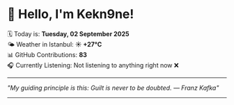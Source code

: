 # 👋 Hello, I'm Kekn9ne!

🗓️ Today is: **Tuesday, 02 September 2025**  
🌤️ Weather in Istanbul: **☀️   +27°C**  
📊 GitHub Contributions: **83**  
🎧 Currently Listening: Not listening to anything right now ❌

---

_"My guiding principle is this: Guilt is never to be doubted.  — *Franz Kafka*"_

---

